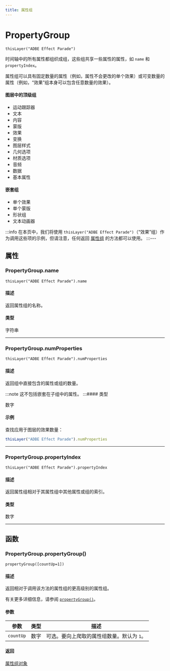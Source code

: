 ```yaml
---
title: 属性组
---
```

# PropertyGroup

`thisLayer("ADBE Effect Parade")`

时间轴中的所有属性都组织成组，这些组共享一些属性的属性，如 `name` 和 `propertyIndex`。

属性组可以具有固定数量的属性（例如，属性不会更改的单个效果）或可变数量的属性（例如，“效果”组本身可以包含任意数量的效果）。

#### 图层中的顶级组

* 运动跟踪器
* 文本
* 内容
* 蒙版
* 效果
* 变换
* 图层样式
* 几何选项
* 材质选项
* 音频
* 数据
* 基本属性

#### 嵌套组

* 单个效果
* 单个蒙版
* 形状组
* 文本动画器

:::info 在本页中，我们将使用 `thisLayer("ADBE Effect Parade")`（“效果”组）作为调用这些项的示例，但请注意，任何返回 [属性组](#) 的方法都可以使用。 :::---

## 属性

### PropertyGroup.name

`thisLayer("ADBE Effect Parade").name`

#### 描述

返回属性组的名称。

#### 类型

字符串

---

### PropertyGroup.numProperties

`thisLayer("ADBE Effect Parade").numProperties`

#### 描述

返回组中直接包含的属性或组的数量。

:::note 这不包括嵌套在子组中的属性。 :::#### 类型

数字

#### 示例

查找应用于图层的效果数量：

```js
thisLayer("ADBE Effect Parade").numProperties
```

---

### PropertyGroup.propertyIndex

`thisLayer("ADBE Effect Parade").propertyIndex`

#### 描述

返回属性组相对于其属性组中其他属性或组的索引。

#### 类型

数字

---

## 函数

### PropertyGroup.propertyGroup()

`propertyGroup([countUp=1])`

#### 描述

返回相对于调用该方法的属性组的更高级别的属性组。

有关更多详细信息，请参阅 [`propertyGroup()`](https://property.md/#propertygroup)。

#### 参数

| 参数        | 类型 | 描述       |
| ----------- | ---- | -------------------------------------------- |
| `countUp` | 数字 | 可选。要向上爬取的属性组数量。默认为 `1`。 |

#### 返回

[属性组对象]()
